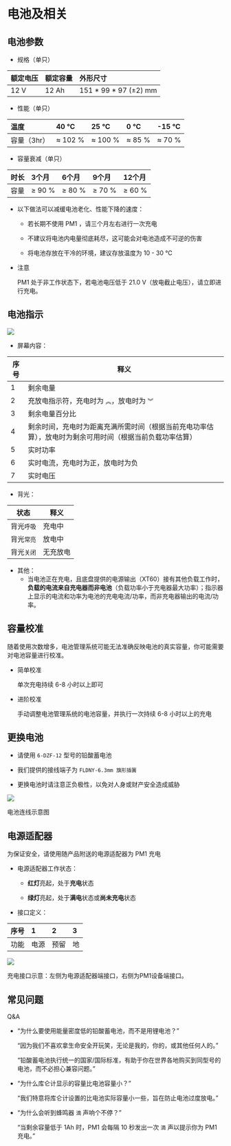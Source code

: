 # 电池及相关

## 电池参数

* 规格（单只）

| 额定电压 | 额定容量  | 外形尺寸               |
| :------ | :------- | :--------------------- |
| 12 V    | 12 Ah    | 151 * 99 * 97 (±2) mm  |
       
* 性能（单只）

| 温度        | 40 ℃   |25 ℃    | 0 ℃   | -15 ℃   | 
| :---------- | :----- | :------ | :----- | :------- |
| 容量（3hr） | ≈ 102 % | ≈ 100 % | ≈ 85 % | ≈ 70 %   |

* 容量衰减（单只）

| 时长     | 3个月   | 6个月   | 9个月   | 12个月    |
| :------  | :------ | :------ | :------ | :------ |
| 容量     | ≥ 90 %  | ≥ 80 % | ≥ 70 %  | ≥ 60 %    |

* 以下做法可以减缓电池老化、性能下降的速度：

  * 若长期不使用 PM1 ，请三个月左右进行一次充电

  * 不建议将电池内电量彻底耗尽，这可能会对电池造成不可逆的伤害

  * 将电池存放在干冷的环境，建议存放温度为 10 - 30 ℃

* 注意

    PM1 处于非工作状态下，若电池电压低于 21.0 V（放电截止电压），请立即进行充电。
    
## 电池指示

![](imgs/battery_indicator.png)

* 屏幕内容：

|  序号   | 释义  |
|  ----  | ----  |
| 1  | 剩余电量 |
| 2  | 充放电指示符，充电时为 `︽`，放电时为 `︾` |
| 3  | 剩余电量百分比 |
| 4  | 剩余时间，充电时为距离充满所需时间（根据当前充电功率估算），放电时为剩余可用时间（根据当前负载功率估算） |
| 5  | 实时功率 |
| 6  | 实时电流，充电时为正，放电时为负 |
| 7  | 实时电压 |



* 背光：

|  状态   | 释义  |
|  ----  | ----  |
| 背光`呼吸`  | 充电中  |
| 背光`常亮`  | 放电中  |
| 背光`关闭`  | 无充放电 |

* 其他：
  * 当电池正在充电，且底盘提供的电源输出（XT60）接有其他负载工作时，**负载的电流来自充电器而非电池**（负载功率小于充电器最大功率）；指示器上显示的电流和功率为电池的充电电流/功率，而非充电器输出的电流/功率。

## 容量校准

随着使用次数增多，电池管理系统可能无法准确反映电池的真实容量，你可能需要对电池容量进行校准。

* 简单校准

  单次充电持续 6-8 小时以上即可

* 进阶校准

  手动调整电池管理系统的电池容量，并执行一次持续 6-8 小时以上的充电

## 更换电池

* 请使用 `6-DZF-12` 型号的铅酸蓄电池

* 我们提供的接线端子为 `FLDNY-6.3mm 旗形插簧` 

* 更换电池时请注意正负极性，以免对人身或财产安全造成威胁

![](imgs/battery_connection_diagram.png)

电池连线示意图

## 电源适配器

为保证安全，请使用随产品附送的电源适配器为 PM1 充电

* 电源适配器工作状态：

    * **红灯**亮起，处于**充电**状态

    * **绿灯**亮起，处于**满电**状态或**尚未充电**状态

* 接口定义：

| 序号     | 1        | 2      | 3      |  
| :------  | :------ | :------ |:------ |
| 功能     | 电源     | 预留    | 地     | 
    

![](imgs/llt_m16_3p.png)

充电接口示意：左侧为电源适配器端接口，右侧为PM1设备端接口。


## 常见问题

Q&A

* “为什么要使用能量密度低的铅酸蓄电池，而不是用锂电池？”

  “因为我们不喜欢拿生命安全开玩笑，无论是我的，你的，或其他任何人的。”

  “铅酸蓄电池执行统一的国家/国际标准，有助于你在世界各地购买到同型号的电池，而不必担心兼容问题。”

* “为什么库仑计显示的容量比电池容量小？”
  
  “我们特意将库仑计设置的比电池实际容量小一些，旨在防止电池过度放电。”

* “为什么会听到蜂鸣器 `滴` 声响个不停？”

  “当剩余容量低于 1Ah 时，PM1 会每隔 10 秒发出一次 `滴` 声以提示你为 PM1 充电。”
